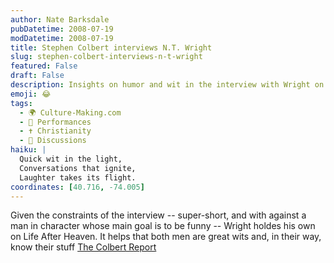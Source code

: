 ```yaml
---
author: Nate Barksdale
pubDatetime: 2008-07-19
modDatetime: 2008-07-19
title: Stephen Colbert interviews N.T. Wright
slug: stephen-colbert-interviews-n-t-wright
featured: False
draft: False
description: Insights on humor and wit in the interview with Wright on "Life After Heaven."
emoji: 😂
tags:
  - 🌍 Culture-Making.com
  - 🎤 Performances
  - ✝️ Christianity
  - 📖 Discussions
haiku: |
  Quick wit in the light,  
  Conversations that ignite,  
  Laughter takes its flight.
coordinates: [40.716, -74.005]
---
```


Given the constraints of the interview -- super-short, and with against a man in character whose main goal is to be funny -- Wright holdes his own on Life After Heaven. It helps that both men are great wits and, in their way, know their stuff
[The Colbert Report](http://web.archive.org/web/20080910211316/http://www.comedycentral.com:80/colbertreport/)
